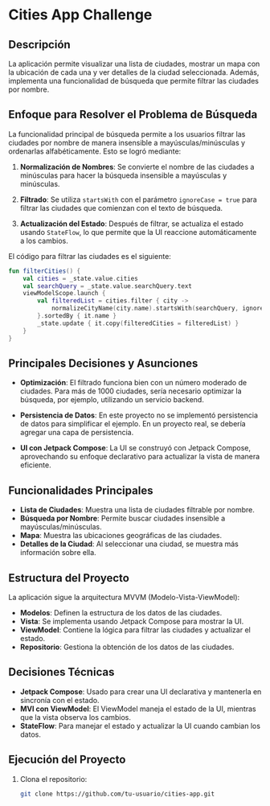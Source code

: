 # Cities App Challenge

## Descripción

La aplicación permite visualizar una lista de ciudades, mostrar un mapa con la ubicación de cada una y ver detalles de la ciudad seleccionada. Además, implementa una funcionalidad de búsqueda que permite filtrar las ciudades por nombre.

## Enfoque para Resolver el Problema de Búsqueda

La funcionalidad principal de búsqueda permite a los usuarios filtrar las ciudades por nombre de manera insensible a mayúsculas/minúsculas y ordenarlas alfabéticamente. Esto se logró mediante:

1. **Normalización de Nombres**: Se convierte el nombre de las ciudades a minúsculas para hacer la búsqueda insensible a mayúsculas y minúsculas.

2. **Filtrado**: Se utiliza `startsWith` con el parámetro `ignoreCase = true` para filtrar las ciudades que comienzan con el texto de búsqueda.

3. **Actualización del Estado**: Después de filtrar, se actualiza el estado usando `StateFlow`, lo que permite que la UI reaccione automáticamente a los cambios.

El código para filtrar las ciudades es el siguiente:

```kotlin
fun filterCities() {
    val cities = _state.value.cities
    val searchQuery = _state.value.searchQuery.text
    viewModelScope.launch {
        val filteredList = cities.filter { city ->
            normalizeCityName(city.name).startsWith(searchQuery, ignoreCase = true)
        }.sortedBy { it.name }
        _state.update { it.copy(filteredCities = filteredList) }
    }
}
```
## Principales Decisiones y Asunciones

- **Optimización**: El filtrado funciona bien con un número moderado de ciudades. Para más de 1000 ciudades, sería necesario optimizar la búsqueda, por ejemplo, utilizando un servicio backend.

- **Persistencia de Datos**: En este proyecto no se implementó persistencia de datos para simplificar el ejemplo. En un proyecto real, se debería agregar una capa de persistencia.

- **UI con Jetpack Compose**: La UI se construyó con Jetpack Compose, aprovechando su enfoque declarativo para actualizar la vista de manera eficiente.

## Funcionalidades Principales

- **Lista de Ciudades**: Muestra una lista de ciudades filtrable por nombre.
- **Búsqueda por Nombre**: Permite buscar ciudades insensible a mayúsculas/minúsculas.
- **Mapa**: Muestra las ubicaciones geográficas de las ciudades.
- **Detalles de la Ciudad**: Al seleccionar una ciudad, se muestra más información sobre ella.

## Estructura del Proyecto

La aplicación sigue la arquitectura MVVM (Modelo-Vista-ViewModel):

- **Modelos**: Definen la estructura de los datos de las ciudades.
- **Vista**: Se implementa usando Jetpack Compose para mostrar la UI.
- **ViewModel**: Contiene la lógica para filtrar las ciudades y actualizar el estado.
- **Repositorio**: Gestiona la obtención de los datos de las ciudades.

## Decisiones Técnicas

- **Jetpack Compose**: Usado para crear una UI declarativa y mantenerla en sincronía con el estado.
- **MVI con ViewModel**: El ViewModel maneja el estado de la UI, mientras que la vista observa los cambios.
- **StateFlow**: Para manejar el estado y actualizar la UI cuando cambian los datos.

## Ejecución del Proyecto

1. Clona el repositorio:

   ```bash
   git clone https://github.com/tu-usuario/cities-app.git
